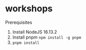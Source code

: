 # workshops

Prerequisites

1. Install NodeJS 16.13.2
2. Install pnpm `npm install -g pnpm`
3. `pnpm install`